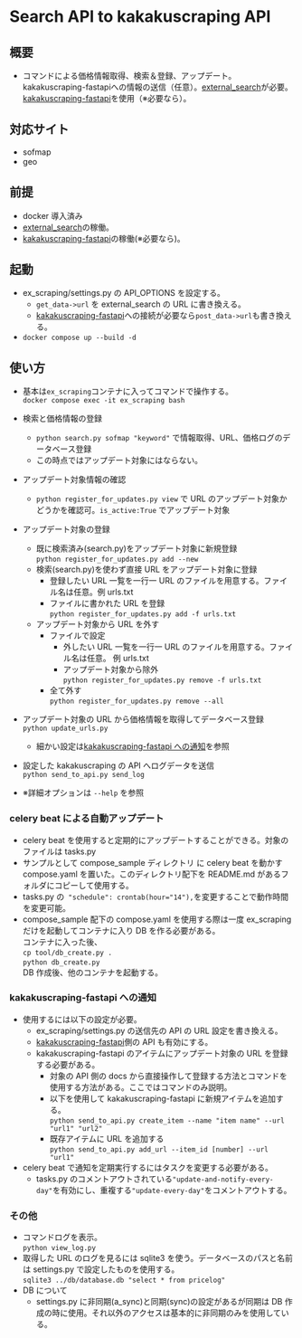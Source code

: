 # Search API to kakakuscraping API

## 概要

- コマンドによる価格情報取得、検索＆登録、アップデート。kakakuscraping-fastapiへの情報の送信（任意）。[external_search](https://github.com/gkjg8787/external_search)が必要。[kakakuscraping-fastapi](https://github.com/gkjg8787/kakakuscraping-fastapi)を使用（※必要なら）。

## 対応サイト

- sofmap
- geo

## 前提

- docker 導入済み
- [external_search](https://github.com/gkjg8787/external_search)の稼働。
- [kakakuscraping-fastapi](https://github.com/gkjg8787/kakakuscraping-fastapi)の稼働(※必要なら)。

## 起動

- ex_scraping/settings.py の API_OPTIONS を設定する。
  - `get_data->url` を external_search の URL に書き換える。
  - [kakakuscraping-fastapi](https://github.com/gkjg8787/kakakuscraping-fastapi)への接続が必要なら`post_data->url`も書き換える。
- `docker compose up --build -d`

## 使い方

- 基本は`ex_scraping`コンテナに入ってコマンドで操作する。<br>`docker compose exec -it ex_scraping bash`

- 検索と価格情報の登録
  - `python search.py sofmap "keyword"` で情報取得、URL、価格ログのデータベース登録
  - この時点ではアップデート対象にはならない。
- アップデート対象情報の確認
  - `python register_for_updates.py view` で URL のアップデート対象かどうかを確認可。`is_active:True` でアップデート対象
- アップデート対象の登録
  - 既に検索済み(search.py)をアップデート対象に新規登録<br>`python register_for_updates.py add --new`
  - 検索(search.py)を使わず直接 URL をアップデート対象に登録
    - 登録したい URL 一覧を一行一 URL のファイルを用意する。ファイル名は任意。例 urls.txt
    - ファイルに書かれた URL を登録<br>`python register_for_updates.py add -f urls.txt`
  - アップデート対象から URL を外す
    - ファイルで設定
      - 外したい URL 一覧を一行一 URL のファイルを用意する。ファイル名は任意。 例 urls.txt
      - アップデート対象から除外<br>`python register_for_updates.py remove -f urls.txt`
    - 全て外す<br>`python register_for_updates.py remove --all`
- アップデート対象の URL から価格情報を取得してデータベース登録<br>`python update_urls.py`
  - 細かい設定は[kakakuscraping-fastapi への通知](https://github.com/gkjg8787/external_scraping#kakakuscraping-fastapi-への通知)を参照
- 設定した kakakuscraping の API へログデータを送信<br>`python send_to_api.py send_log`
- ※詳細オプションは `--help` を参照

### celery beat による自動アップデート

- celery beat を使用すると定期的にアップデートすることができる。対象のファイルは tasks.py
- サンプルとして compose_sample ディレクトリ に celery beat を動かす compose.yaml を置いた。このディレクトリ配下を README.md があるフォルダにコピーして使用する。
- tasks.py の` "schedule": crontab(hour="14"),`を変更することで動作時間を変更可能。
- compose_sample 配下の compose.yaml を使用する際は一度 ex_scraping だけを起動してコンテナに入り DB を作る必要がある。<br>コンテナに入った後、<br>`cp tool/db_create.py .` <br>`python db_create.py`<br>DB 作成後、他のコンテナを起動する。

### kakakuscraping-fastapi への通知

- 使用するには以下の設定が必要。
  - ex_scraping/settings.py の送信先の API の URL 設定を書き換える。
  - [kakakuscraping-fastapi](https://github.com/gkjg8787/kakakuscraping-fastapi)側の API も有効にする。
  - kakakuscraping-fastapi のアイテムにアップデート対象の URL を登録する必要がある。
    - 対象の API 側の docs から直接操作して登録する方法とコマンドを使用する方法がある。ここではコマンドのみ説明。
    - 以下を使用して kakakuscraping-fastapi に新規アイテムを追加する。<br>`python send_to_api.py create_item --name "item name" --url "url1" "url2"`
    - 既存アイテムに URL を追加する<br>`python send_to_api.py add_url --item_id [number] --url "url1"`
- celery beat で通知を定期実行するにはタスクを変更する必要がある。
  - tasks.py のコメントアウトされている`"update-and-notify-every-day"`を有効にし、重複する`"update-every-day"`をコメントアウトする。

### その他

- コマンドログを表示。<br>`python view_log.py`
- 取得した URL のログを見るには sqlite3 を使う。データベースのパスと名前は settings.py で設定したものを使用する。<br>`sqlite3 ../db/database.db "select * from pricelog"`
- DB について
  - settings.py に非同期(a_sync)と同期(sync)の設定があるが同期は DB 作成の時に使用。それ以外のアクセスは基本的に非同期のみを使用している。
